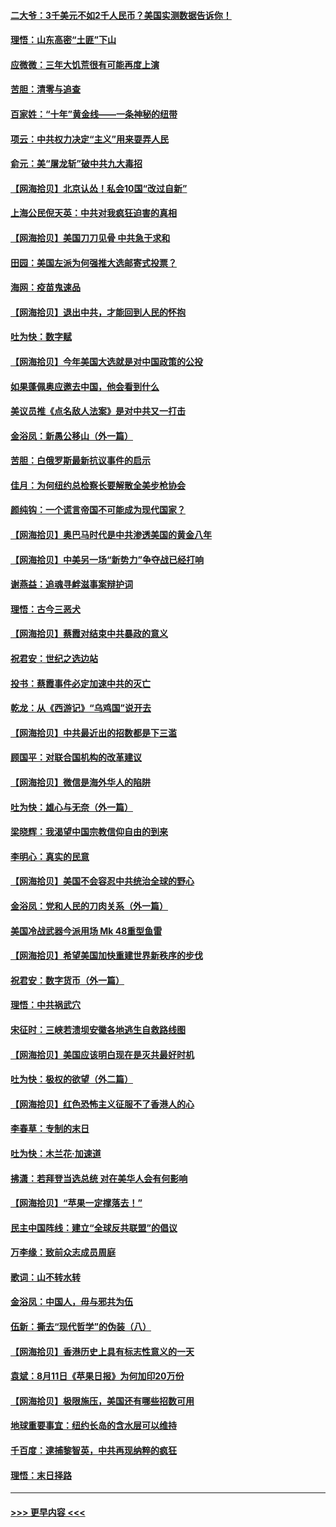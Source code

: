 #### [二大爷：3千美元不如2千人民币？美国实测数据告诉你！](../pages/nsc993/n12358563.md?t=08270102) 
#### [理悟：山东高密“土匪”下山](../pages/nsc993/n12358535.md?t=08270102) 
#### [应微微：三年大饥荒很有可能再度上演](../pages/nsc993/n12358523.md?t=08270102) 
#### [苦胆：清零与追查](../pages/nsc993/n12358501.md?t=08270102) 
#### [百家姓：“十年”黄金线——一条神秘的纽带](../pages/nsc993/n12358319.md?t=08270102) 
#### [项云：中共权力决定“主义”用来耍弄人民](../pages/nsc993/n12358172.md?t=08270102) 
#### [俞元：美“屠龙斩”破中共九大毒招](../pages/nsc993/n12357822.md?t=08270102) 
#### [【网海拾贝】北京认怂！私会10国“改过自新”](../pages/nsc993/n12357784.md?t=08270102) 
#### [上海公民倪天英：中共对我疯狂迫害的真相](../pages/nsc993/n12356341.md?t=08270102) 
#### [【网海拾贝】美国刀刀见骨 中共急于求和](../pages/nsc993/n12355511.md?t=08270102) 
#### [田园：美国左派为何强推大选邮寄式投票？](../pages/nsc993/n12352963.md?t=08270102) 
#### [海网：疫苗鬼速品](../pages/nsc993/n12354438.md?t=08270102) 
#### [【网海拾贝】退出中共，才能回到人民的怀抱](../pages/nsc993/n12352634.md?t=08270102) 
#### [吐为快：数字赋](../pages/nsc993/n12352317.md?t=08270102) 
#### [【网海拾贝】今年美国大选就是对中国政策的公投](../pages/nsc993/n12350973.md?t=08270102) 
#### [如果蓬佩奥应邀去中国，他会看到什么](../pages/nsc993/n12350945.md?t=08270102) 
#### [美议员推《点名敌人法案》是对中共又一打击](../pages/nsc993/n12350765.md?t=08270102) 
#### [金浴凤：新愚公移山（外一篇）](../pages/nsc993/n12350253.md?t=08270102) 
#### [苦胆：白俄罗斯最新抗议事件的启示](../pages/nsc993/n12349989.md?t=08270102) 
#### [佳月：为何纽约总检察长要解散全美步枪协会](../pages/nsc993/n12349939.md?t=08270102) 
#### [颜纯钩：一个谎言帝国不可能成为现代国家？](../pages/nsc993/n12349898.md?t=08270102) 
#### [【网海拾贝】奥巴马时代是中共渗透美国的黄金八年](../pages/nsc993/n12349284.md?t=08270102) 
#### [【网海拾贝】中美另一场“新势力”争夺战已经打响](../pages/nsc993/n12346998.md?t=08270102) 
#### [谢燕益：追魂寻衅滋事案辩护词](../pages/nsc993/n12346892.md?t=08270102) 
#### [理悟：古今三恶犬](../pages/nsc993/n12345190.md?t=08270102) 
#### [【网海拾贝】蔡霞对结束中共暴政的意义](../pages/nsc993/n12344263.md?t=08270102) 
#### [祝君安：世纪之选边站](../pages/nsc993/n12342382.md?t=08270102) 
#### [投书：蔡霞事件必定加速中共的灭亡](../pages/nsc993/n12341881.md?t=08270102) 
#### [乾龙：从《西游记》“乌鸡国”说开去](../pages/nsc993/n12341690.md?t=08270102) 
#### [【网海拾贝】中共最近出的招数都是下三滥](../pages/nsc993/n12341593.md?t=08270102) 
#### [顾国平：对联合国机构的改革建议](../pages/nsc993/n12339928.md?t=08270102) 
#### [【网海拾贝】微信是海外华人的陷阱](../pages/nsc993/n12338868.md?t=08270102) 
#### [吐为快：雄心与无奈（外一篇）](../pages/nsc993/n12338132.md?t=08270102) 
#### [梁晓辉：我渴望中国宗教信仰自由的到来](../pages/nsc993/n12336657.md?t=08270102) 
#### [李明心：真实的民意](../pages/nsc993/n12336089.md?t=08270102) 
#### [【网海拾贝】美国不会容忍中共统治全球的野心](../pages/nsc993/n12336063.md?t=08270102) 
#### [金浴凤：党和人民的刀肉关系（外一篇）](../pages/nsc993/n12335834.md?t=08270102) 
#### [美国冷战武器今派用场 Mk 48重型鱼雷](../pages/nsc993/n12335354.md?t=08270102) 
#### [【网海拾贝】希望美国加快重建世界新秩序的步伐](../pages/nsc993/n12334224.md?t=08270102) 
#### [祝君安：数字货币（外一篇）](../pages/nsc993/n12334186.md?t=08270102) 
#### [理悟：中共祸武穴](../pages/nsc993/n12333962.md?t=08270102) 
#### [宋征时：三峡若溃坝安徽各地逃生自救路线图](../pages/nsc993/n12332450.md?t=08270102) 
#### [【网海拾贝】美国应该明白现在是灭共最好时机](../pages/nsc993/n12332313.md?t=08270102) 
#### [吐为快：极权的欲望（外二篇）](../pages/nsc993/n12332089.md?t=08270102) 
#### [【网海拾贝】红色恐怖主义征服不了香港人的心](../pages/nsc993/n12329296.md?t=08270102) 
#### [李春草：专制的末日](../pages/nsc993/n12329079.md?t=08270102) 
#### [吐为快：木兰花‧加速道](../pages/nsc993/n12327366.md?t=08270102) 
#### [拂潇：若拜登当选总统 对在美华人会有何影响](../pages/nsc993/n12295996.md?t=08270102) 
#### [【网海拾贝】“苹果一定撑落去！”](../pages/nsc993/n12326784.md?t=08270102) 
#### [民主中国阵线：建立“全球反共联盟”的倡议](../pages/nsc993/n12324177.md?t=08270102) 
#### [万李缘：致前众志成员周庭](../pages/nsc993/n12324635.md?t=08270102) 
#### [歌词：山不转水转](../pages/nsc993/n12324599.md?t=08270102) 
#### [金浴凤：中国人，毋与邪共为伍](../pages/nsc993/n12324257.md?t=08270102) 
#### [伍新：撕去“现代哲学”的伪装（八）](../pages/nsc993/n12324188.md?t=08270102) 
#### [【网海拾贝】香港历史上具有标志性意义的一天](../pages/nsc993/n12324021.md?t=08270102) 
#### [袁斌：8月11日《苹果日报》为何加印20万份](../pages/nsc993/n12323955.md?t=08270102) 
#### [【网海拾贝】极限施压，美国还有哪些招数可用](../pages/nsc993/n12322512.md?t=08270102) 
#### [地球重要事宜：纽约长岛的含水层可以维持](../pages/nsc993/n12321844.md?t=08270102) 
#### [千百度：逮捕黎智英，中共再现纳粹的疯狂](../pages/nsc993/n12321777.md?t=08270102) 
#### [理悟：末日择路](../pages/nsc993/n12320812.md?t=08270102) 

----
#### [ >>> 更早内容 <<< ](../indexes/nsc993-earlier.md)

